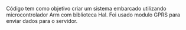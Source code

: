 Código tem como objetivo criar um sistema embarcado 
utilizando microcontrolador Arm com biblioteca Hal.
Foi usado modulo GPRS para enviar dados para o servidor.